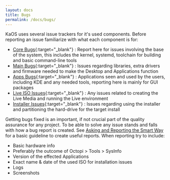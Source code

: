 ```yaml
---
layout: docs
title: Bugs
permalink: /docs/bugs/
---
```

KaOS uses several issue trackers for it's used components.  Before reporting an issue familiarize with what each component is for:

- [Core Bugs](http://github.com/KaOSx/core/issues){:target="_blank"} : Report here for issues involving the base of the system, this includes the kernel, systemd, toolchain for building and basic command-line tools
- [Main Bugs](http://github.com/KaOSx/main/issues){:target="_blank"} : Issues regarding libraries, extra drivers and firmware needed to make the Desktop and Applications function
- [Apps Bugs](http://github.com/KaOSx/apps/issues){:target="_blank"} : Applications seen and used by the users, including KDE and any needed tools, reporting here is mainly for GUI packages
- [Live ISO Issues](https://github.com/KaOSx/live-uefi/issues){:target="_blank"} : Any issues related to creating the Live Media and running the Live environment
- [Installer Issues](https://github.com/KaOSx/calamares/issues){:target="_blank"} : Issues regarding using the installer and partitioning the hard-drive for the target install

Getting bugs fixed is an important, if not crucial part of the quality assurance for any project. To be able to solve any issue stands and falls with how a bug report is created. See [Asking and Reporting the Smart Way](http://kaosx.us/asking-and-reporting-the-smart-way/) for a basic guideline to create useful reports. When reporting try to include:

- Basic hardware info
- Preferably the outcome of Octopi > Tools > SysInfo
- Version of the effected Applications
- Exact name & date of the used ISO for installation issues
- Logs
- Screenshots


